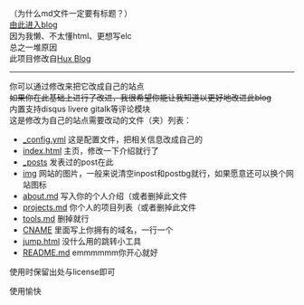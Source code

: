 （为什么md文件一定要有标题？）  
[由此进入blog](https://steve02081504.github.io/)  
因为我懒、不太懂html、更想写elc  
总之一堆原因  
此项目修改自[Hux Blog](https://github.com/Huxpro/huxpro.github.io)  

_________

你可以通过修改来把它改成自己的站点  
~~如果你在此基础上进行了改进，我很希望你能让我知道以更好地改进此blog~~  
内置支持disqus livere gitalk等评论模块  
这是修改为自己的站点需要改动的文件（夹）列表：  
- [_config.yml](_config.yml) 这是配置文件，把相关信息改成自己的  
- [index.html](index.html) 主页，修改一下介绍就行了  
- [_posts](_posts) 发表过的post在此  
- [img](img) 网站的图片，一般来说清空inpost和postbg就行，如果愿意还可以换个网站图标  
- [about.md](about.md) 写入你的个人介绍（或者删掉此文件  
- [projects.md](projects.md) 你个人的项目列表（或者删掉此文件  
- [tools.md](tools.md) 删掉就行  
- [CNAME](CNAME) 里面写上你拥有的域名，一行一个  
- [jump.html](jump.html) 没什么用的跳转小工具  
- [README.md](README.md) emmmmmm你开心就好  

  
使用时保留出处与license即可  
  
  
使用愉快  
